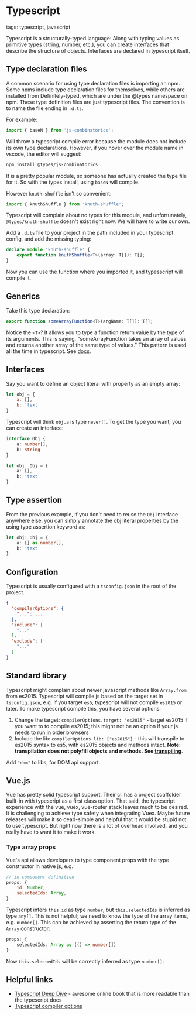 # Typescript

tags: typescript, javascript

Typescript is a structurally-typed language: Along with typing values as primitive types (string, number, etc.), you can create interfaces that describe the structure of objects. Interfaces are declared in typescript itself.

## Type declaration files
A common scenario for using type declaration files is importing an npm. Some npms include type declaration files for themselves, while others are installed from Definitely-typed, which are under the @types namespace on npm. These type definition files are just typescript files. The convention is to name the file ending in `.d.ts`.

For example:
```js
import { baseN } from 'js-combinatorics';
```
Will throw a typescript compile error because the module does not include its own type declarations. However, if you hover over the module name in vscode, the editor will suggest:
```sh
npm install @types/js-combinatorics
```
It is a pretty popular module, so someone has actually created the type file for it. So with the types install, using `baseN` will compile.

However `knuth-shuffle` isn't so convenient:
```js
import { knuthShuffle } from 'knuth-shuffle';
```
Typescript will complain about no types for this module, and unfortunately, `@types/knuth-shuffle` doesn't exist right now. We will have to write our own.

Add a `.d.ts` file to your project in the path included in your typescript config, and add the missing typing:
```ts
declare module 'knuth-shuffle' {
    export function knuthShuffle<T>(array: T[]): T[];
}
```
Now you can use the function where you imported it, and typesscript will compile it.

## Generics
Take this type declaration:
```ts
export function someArrayFunction<T>(argName: T[]): T[];
```
Notice the `<T>`? It allows you to type a function return value by the type of its arguments. This is saying, "someArrayFunction takes an array of values and returns another array of the same type of values." This pattern is used all the time in typescript. See [docs](https://www.typescriptlang.org/docs/handbook/generics.html).

## Interfaces
Say you want to define an object literal with property as an empty array:
```js
let obj = {
    a: [],
    b: 'text'
}
```
Typescript will think `obj.a` is type `never[]`. To get the type you want, you can create an interface:
```ts
interface Obj {
    a: number[],
    b: string
}

let obj: Obj = {
    a: [],
    b: 'text
}
```

## Type assertion
From the previous example, if you don't need to reuse the `Obj` interface anywhere else, you can simply annotate the obj literal properties by the using type assertion keyword `as`:
```ts
let obj: Obj = {
    a: [] as number[],
    b: 'text
}
```
## Configuration
Typescript is usually configured with a `tsconfig.json` in the root of the project.
```json
{
  "compilerOptions": {
    "...": ...
  },
  "include": [
    "..."
  ],
  "exclude": [
    "..."
  ]
}
```

## Standard library
Typescript might complain about newer javascript methods like `Array.from` from es2015. Typescript will compile js based on the target set in `tsconfig.json`, e.g. if you target `es5`, typescript will not compile `es2015` or later. To make typescript compile this, you have several options:
1. Change the target: `compilerOptions.target: "es2015"` - target es2015 if you want to to compile es2015; this might not be an option if your js needs to run in older browsers
1. Include the lib: `compilerOptions.lib: ["es2015"]` - this will transpile to es2015 syntax to es5, with es2015 objects and methods intact. **Note: transpilation does not polyfill objects and methods. See [transpiling](/languages/js/transpiling)**.

Add `"dom"` to libs, for DOM api support.

## Vue.js
Vue has pretty solid typescript support. Their cli has a project scaffolder built-in with typescript as a first class option. That said, the typescript experience with the vue, vuex, vue-router stack leaves much to be desired. It is challenging to achieve type safety when integrating Vuex. Maybe future releases will make it so dead-simple and helpful that it would be stupid not to use typescript. But right now there is a lot of overhead involved, and you really have to want it to make it work.

### Type array props
Vue's api allows developers to type component props with the type constructor in native js, e.g.
```js
// in component definition
props: {
    id: Number,
    selectedIds: Array,
}
```
Typescript infers `this.id` as type `number`, but `this.selectedIds` is inferred as type `any[]`. This is not helpful; we need to know the type of the array items, e.g. `number[]`. This can be achieved by asserting the return type of the `Array` constructor:
```ts
props: {
    selectedIds: Array as (() => number[])
}
```
Now `this.selectedIds` will be correctly inferred as type `number[]`.

## Helpful links
* [Typescript Deep Dive](https://basarat.gitbooks.io/typescript/content/docs/getting-started.html) - awesome online book that is more readable than the typescript docs
* [Typescript compiler options](https://www.typescriptlang.org/docs/handbook/compiler-options.html)
